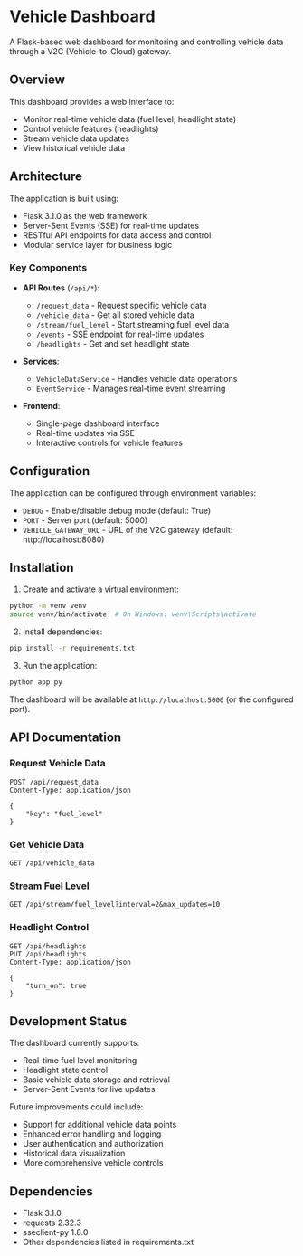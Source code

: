 # Vehicle Dashboard

A Flask-based web dashboard for monitoring and controlling vehicle data through a V2C (Vehicle-to-Cloud) gateway.

## Overview

This dashboard provides a web interface to:
- Monitor real-time vehicle data (fuel level, headlight state)
- Control vehicle features (headlights)
- Stream vehicle data updates
- View historical vehicle data

## Architecture

The application is built using:
- Flask 3.1.0 as the web framework
- Server-Sent Events (SSE) for real-time updates
- RESTful API endpoints for data access and control
- Modular service layer for business logic

### Key Components

- **API Routes** (`/api/*`):
  - `/request_data` - Request specific vehicle data
  - `/vehicle_data` - Get all stored vehicle data
  - `/stream/fuel_level` - Start streaming fuel level data
  - `/events` - SSE endpoint for real-time updates
  - `/headlights` - Get and set headlight state

- **Services**:
  - `VehicleDataService` - Handles vehicle data operations
  - `EventService` - Manages real-time event streaming

- **Frontend**:
  - Single-page dashboard interface
  - Real-time updates via SSE
  - Interactive controls for vehicle features

## Configuration

The application can be configured through environment variables:

- `DEBUG` - Enable/disable debug mode (default: True)
- `PORT` - Server port (default: 5000)
- `VEHICLE_GATEWAY_URL` - URL of the V2C gateway (default: http://localhost:8080)

## Installation

1. Create and activate a virtual environment:
```bash
python -m venv venv
source venv/bin/activate  # On Windows: venv\Scripts\activate
```

2. Install dependencies:
```bash
pip install -r requirements.txt
```

3. Run the application:
```bash
python app.py
```

The dashboard will be available at `http://localhost:5000` (or the configured port).

## API Documentation

### Request Vehicle Data
```http
POST /api/request_data
Content-Type: application/json

{
    "key": "fuel_level"
}
```

### Get Vehicle Data
```http
GET /api/vehicle_data
```

### Stream Fuel Level
```http
GET /api/stream/fuel_level?interval=2&max_updates=10
```

### Headlight Control
```http
GET /api/headlights
PUT /api/headlights
Content-Type: application/json

{
    "turn_on": true
}
```

## Development Status

The dashboard currently supports:
- Real-time fuel level monitoring
- Headlight state control
- Basic vehicle data storage and retrieval
- Server-Sent Events for live updates

Future improvements could include:
- Support for additional vehicle data points
- Enhanced error handling and logging
- User authentication and authorization
- Historical data visualization
- More comprehensive vehicle controls

## Dependencies

- Flask 3.1.0
- requests 2.32.3
- sseclient-py 1.8.0
- Other dependencies listed in requirements.txt 